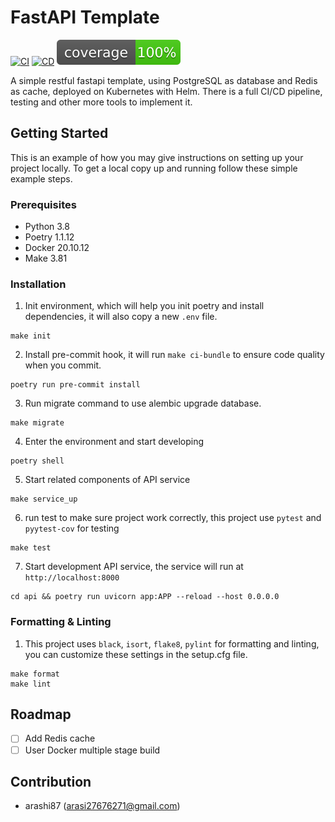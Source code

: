 # FastAPI Template

[![CI](https://github.com/arashi87/fastapi-template/actions/workflows/integration.yaml/badge.svg)](https://github.com/arashi87/fastapi-template/actions/workflows/integration.yaml)
[![CD](https://github.com/arashi87/fastapi-template/actions/workflows/release.yaml/badge.svg)](https://github.com/arashi87/fastapi-template/actions/workflows/release.yaml)
![Coverage](https://github.com/arashi87/fastapi-template/blob/master/coverage.svg)

A simple restful fastapi template, using PostgreSQL as database and Redis as cache, deployed on Kubernetes with Helm. There is a full CI/CD pipeline, testing and other more tools to implement it.

## Getting Started

This is an example of how you may give instructions on setting up your project locally. To get a local copy up and running follow these simple example steps.

### Prerequisites

- Python 3.8
- Poetry 1.1.12
- Docker 20.10.12
- Make 3.81

### Installation

1. Init environment, which will help you init poetry and install dependencies, it will also copy a new `.env` file.

```
make init
```

2. Install pre-commit hook, it will run `make ci-bundle` to ensure code quality when you commit.

```
poetry run pre-commit install
```

3. Run migrate command to use alembic upgrade database.

```
make migrate
```

4. Enter the environment and start developing

```
poetry shell
```

5. Start related components of API service

```
make service_up
```

6. run test to make sure project work correctly, this project use `pytest` and `pyytest-cov` for testing

```
make test
```

7. Start development API service, the service will run at `http://localhost:8000`

```
cd api && poetry run uvicorn app:APP --reload --host 0.0.0.0
```

### Formatting & Linting

1. This project uses `black`, `isort`, `flake8`, `pylint` for formatting and linting, you can customize these settings in the setup.cfg file.

```
make format
make lint
```

## Roadmap

- [ ] Add Redis cache
- [ ] User Docker multiple stage build

## Contribution

- arashi87 ([arasi27676271@gmail.com](arasi27676271@gmail.com))

